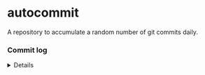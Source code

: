# autocommit

A repository to accumulate a random number of git commits daily.

### Commit log

<details>

    <summary>Pushing `2 commits` on `Mon Sep 14 2020`</summary>

    11:02:46 PM: First commit for the day
    11:12:01 PM: Second commit for the day
</details>

